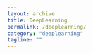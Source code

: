 ```yaml
---
layout: archive
title: DeepLearning
permalink: /deeplearning/
category: "deeplearning"
tagline: ""
---
```

 